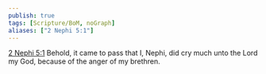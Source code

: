 ```yaml
---
publish: true
tags: [Scripture/BoM, noGraph]
aliases: ["2 Nephi 5:1"]
---
```

[2 Nephi 5:1](https://churchofjesuschrist.org/study/scriptures/bofm/2-ne/5?lang=eng&id=p1#p1) Behold, it came to pass that I, Nephi, did cry much unto the Lord my God, because of the anger of my brethren.
